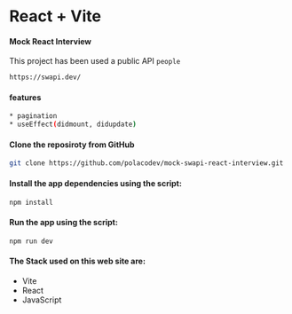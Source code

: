 # React + Vite

#### Mock React Interview

This project has been used a public API  `people`
```sh
https://swapi.dev/
```

#### features
```sh
* pagination
* useEffect(didmount, didupdate) 
```

#### Clone the reposiroty from GitHub

```sh
git clone https://github.com/polacodev/mock-swapi-react-interview.git
```

#### Install the app dependencies using the script:
```sh
npm install
```

#### Run the app using the script:
```sh
npm run dev
```

#### The Stack used on this web site are:
* Vite
* React
* JavaScript
